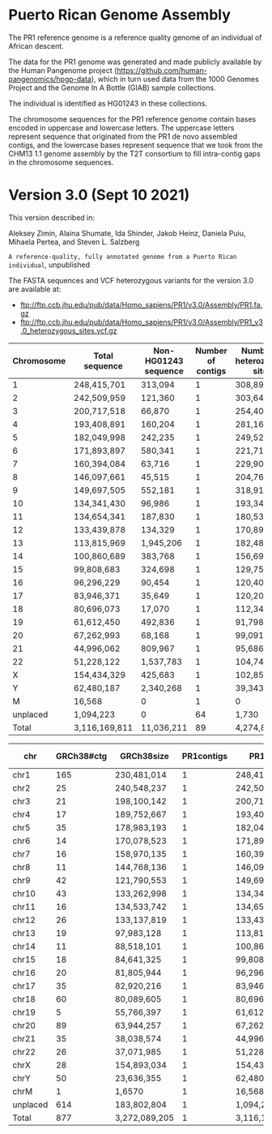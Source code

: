 # Puerto Rican Genome Assembly

The PR1 reference genome is a reference quality genome of an individual of African descent. 

The data for the PR1 genome was generated and made publicly available by the Human Pangenome project (https://github.com/human-pangenomics/hpgp-data), which in turn used data from the 1000 Genomes Project and the Genome In A Bottle (GIAB) sample collections.  

The individual is identified as HG01243 in these collections.

The chromosome sequences for the PR1 reference genome contain bases encoded in uppercase and lowercase letters.  The uppercase letters represent sequence that originated from the PR1 de novo assembled contigs, and the lowercase bases represent sequence that we took from the CHM13 1.1 genome assembly by the T2T consortium  to fill intra-contig gaps in the chromosome sequences.

# Version 3.0 (Sept 10 2021)

This version described in:

Aleksey Zimin, Alaina Shumate, Ida Shinder, Jakob Heinz, Daniela Puiu, Mihaela Pertea, and Steven L. Salzberg

`A reference-quality, fully annotated genome from a Puerto Rican individual`, unpublished

The FASTA sequences and VCF heterozygous variants for the version 3.0 are available at:
* ftp://ftp.ccb.jhu.edu/pub/data/Homo_sapiens/PR1/v3.0/Assembly/PR1.fa.gz
* ftp://ftp.ccb.jhu.edu/pub/data/Homo_sapiens/PR1/v3.0/Assembly/PR1_v3.0_heterozygous_sites.vcf.gz


|Chromosome|Total sequence|Non-HG01243 sequence|Number of contigs|Number of heterozygous sites|
|----|----|----|----|----|
|1|248,415,701|313,094|1|308,891|
|2|242,509,959|121,360|1|303,641|
|3|200,717,518|66,870|1|254,405|
|4|193,408,891|160,204|1|281,169|
|5|182,049,998|242,235|1|249,520|
|6|171,893,897|580,341|1|221,719|
|7|160,394,084|63,716|1|229,903|
|8|146,097,661|45,515|1|204,765|
|9|149,697,505|552,181|1|318,911|
|10|134,341,430|96,986|1|193,346|
|11|134,654,341|187,830|1|180,539|
|12|133,439,878|134,329|1|170,894|
|13|113,815,969|1,945,206|1|182,483|
|14|100,860,689|383,768|1|156,697|
|15|99,808,683|324,698|1|129,758|
|16|96,296,229|90,454|1|120,404|
|17|83,946,371|35,649|1|120,200|
|18|80,696,073|17,070|1|112,348|
|19|61,612,450|492,836|1|91,798|
|20|67,262,993|68,168|1|99,091|
|21|44,996,062|809,967|1|95,686|
|22|51,228,122|1,537,783|1|104,746|
|X|154,434,329|425,683|1|102,859|
|Y|62,480,187|2,340,268|1|39,343|
|M|16,568|0|1|0|
|unplaced|1,094,223|0|64|1,730|
|Total|3,116,169,811|11,036,211|89|4,274,846|

|chr|GRCh38#ctg|GRCh38size|PR1contigs|PR1size|PR1Non-HG01243sequence|PR1#heterozygoussites|
|---|---|---|----|----|----|----|
|chr1|165|230,481,014|1|248,415,701|313,094|308,891|
|chr2|25|240,548,237|1|242,509,959|121,360|303,641|
|chr3|21|198,100,142|1|200,717,518|66,870|254,405|
|chr4|17|189,752,667|1|193,408,891|160,204|281,169|
|chr5|35|178,983,193|1|182,049,998|242,235|249,520|
|chr6|14|170,078,523|1|171,893,897|580,341|221,719|
|chr7|16|158,970,135|1|160,394,084|63,716|229,903|
|chr8|11|144,768,136|1|146,097,661|45,515|204,765|
|chr9|42|121,790,553|1|149,697,505|552,181|318,911|
|chr10|43|133,262,998|1|134,341,430|96,986|193,346|
|chr11|16|134,533,742|1|134,654,341|187,830|180,539|
|chr12|26|133,137,819|1|133,439,878|134,329|170,894|
|chr13|19|97,983,128|1|113,815,969|1,945,206|182,483|
|chr14|11|88,518,101|1|100,860,689|383,768|156,697|
|chr15|18|84,641,325|1|99,808,683|324,698|129,758|
|chr16|20|81,805,944|1|96,296,229|90,454|120,404|
|chr17|35|82,920,216|1|83,946,371|35,649|120,200|
|chr18|60|80,089,605|1|80,696,073|17,070|112,348|
|chr19|5|55,766,397|1|61,612,450|492,836|91,798|
|chr20|89|63,944,257|1|67,262,993|68,168|99,091|
|chr21|35|38,038,574|1|44,996,062|809,967|95,686|
|chr22|26|37,071,985|1|51,228,122|1,537,783|104,746|
|chrX|28|154,893,034|1|154,434,329|425,683|102,859|
|chrY|50|23,636,355|1|62,480,187|2,340,268|39,343|
|chrM|1|1,6570|1|16,568|0|0|
|unplaced|614|183,802,804|1|1,094,223|109,962|1,730|
|Total|877|3,272,089,205|1|3,116,169,811|11,146,173|4,274,846|

